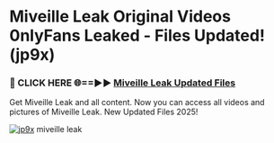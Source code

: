 # Miveille Leak Original Videos 0nlyFans Leaked - Files Updated! (jp9x)

<h3>🔴 CLICK HERE 🌐==►► <a href="https://tinyurl.com/x26r9saj" rel="nofollow">Miveille Leak Updated Files</a></h3>

Get Miveille Leak and all content. Now you can access all videos and pictures of Miveille Leak. New Updated Files 2025!

[![jp9x](https://i.imgur.com/LkgZPqh.gif)](https://tinyurl.com/x26r9saj)
miveille leak